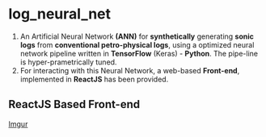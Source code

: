 # log_neural_net
1. An Artificial Neural Network **(ANN)** for **synthetically** generating **sonic logs** from **conventional petro-physical logs**, using a optimized neural network pipeline written in **TensorFlow** (Keras) - **Python**. The pipe-line is hyper-prametrically tuned.
2. For interacting with this Neural Network, a web-based **Front-end**, implemented in **ReactJS** has been provided.  

## ReactJS Based Front-end
[Imgur](https://i.imgur.com/xHobxDj.png)
